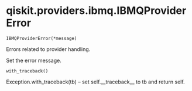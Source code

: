 # qiskit.providers.ibmq.IBMQProviderError

`IBMQProviderError(*message)`

Errors related to provider handling.

Set the error message.

`with_traceback()`

Exception.with\_traceback(tb) – set self.\_\_traceback\_\_ to tb and return self.

